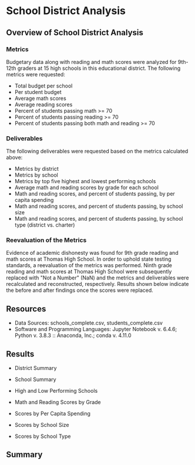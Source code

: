 # School District Analysis
## Overview of School District Analysis
### Metrics
Budgetary data along with reading and math scores were analyzed for 9th-12th graders at 15 high schools in this educational district.  The following metrics were requested:
- Total budget per school
- Per student budget
- Average math scores
- Average reading scores
- Percent of students passing math >= 70
- Percent of students passing reading >= 70
- Percent of students passing both math and reading >= 70

### Deliverables
The following deliverables were requested based on the metrics calculated above:
 - Metrics by district
 - Metrics by school
 - Metrics by top five highest and lowest performing schools
 - Average math and reading scores by grade for each school
 - Math and reading scores, and percent of students passing, by per capita spending
 - Math and reading scores, and percent of students passing, by school size
 - Math and reading scores, and percent of students passing, by school type (district vs. charter)

### Reevaluation of the Metrics
Evidence of academic dishonesty was found for 9th grade reading and math scores at Thomas High School.  In order to uphold state testing standards, a reevaluation of the metrics was performed.  Ninth grade reading and math scores at Thomas High School were subsequently replaced with "Not a Number" (NaN) and the metrics and deliverables were recalculated and reconstructed, respectively.  Results shown below indicate the before and after findings once the scores were replaced.


## Resources
- Data Sources: schools_complete.csv, students_complete.csv
- Software and Programming Languages: Jupyter Notebook v. 6.4.6; Python v. 3.8.3 :: Anaconda, Inc.; conda v. 4.11.0


## Results
- District Summary


- School Summary

- High and Low Performing Schools

- Math and Reading Scores by Grade

- Scores by Per Capita Spending

- Scores by School Size

- Scores by School Type



## Summary

